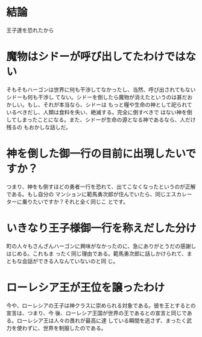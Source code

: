 # 結論

王子達を恐れたから

# 魔物はシドーが呼び出してたわけではない

そもそもハーゴンは世界に何も干渉してなかったし、当然、呼び出されてもないシドーも何も干渉し
てない。シドーを倒したら魔物が消えたというのは甚だおかしい。もし、それが本当なら、シドーは
もっと糧や生命の神として祀られているべきだし、人類は食料を失い、絶滅する。完全に倒すべきで
はない神を倒してしまったことになる。また、シドーが生命の源となる神であるなら、人だけ残るの
もおかしな話しだ。

# 神を倒した御一行の目前に出現したいですか？

つまり、神をも倒すほどの勇者一行を恐れて、出てこなくなったというのが正解である。もし自分の
マンションに範馬勇次郎が住んでいたら、同じエスカレーターに乗りたいですか？それと全く同じこ
とです。

# いきなり王子様御一行を称えだした分け

町の人々もさんざんハーゴンに興味がなかったのに、急にありがとうだの感謝しはじめる。これもま
ったく同じ理由である。範馬勇次郎に話しかけられて、まともな会話ができる人なんていないのと同
じ。

# ローレシア王が王位を譲ったわけ

今や、ローレシアの王子は神クラスに崇められる対象である。彼を王とするとの宣言は、つまり、今
後、ローレシア王国が世界の王であるとの宣言と同じである。ローレシア王は人々の畏れが最高に達
している瞬間を逃さず、まったく武力を使わずに、世界を制服したのである。


<!-- vim: set tw=90 filetype=markdown : -->

